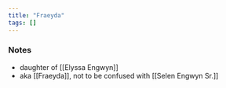```yaml
---
title: "Fraeyda"
tags: []
---
```


### Notes 

- daughter of [[Elyssa Engwyn]]
- aka [[Fraeyda]], not to be confused with [[Selen Engwyn Sr.]]

